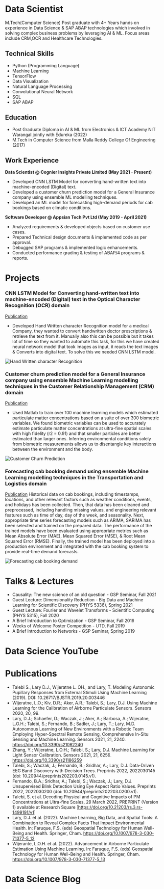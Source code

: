 # Data Scientist
M.Tech(Computer Science) Post graduate with 4+ Years hands on experience in Data Science & SAP ABAP technologies which involved in solving complex business problems by leveraging AI & ML. Focus areas include CRM,OCR and Healthcare Technologies.

## Technical Skills
- Python (Programming Language)
- Machine Learning
- TensorFlow
- Data Visualization
- Natural Language Processing
- Convolutional Neural Network
- SQL
- SAP ABAP

## Education
- Post Graduate Diploma in AI & ML from Electronics & ICT Academy NIT Warangal jointly with Edureka (2022)
- M.Tech in Computer Science from Malla Reddy College Of Engineering (2017)
  
## Work Experience

**Data Scientist @ Cognier Insights Private Limited (May 2021 - Present)**
- Developed CNN LSTM Model for converting hand-written text into machine-encoded (Digital) text.
- Developed a customer churn prediction model for a General Insurance company using ensemble ML modelling techniques.
- Developed an ML model for forecasting high-demand periods for cab bookings based on climatic conditions.

**Software Developer @ Appsian Tech Pvt Ltd (May 2019 - April 2021)**
- Analyzed requirements & developed objects based on customer use cases.
- Prepared Technical design documents & implemented code as per approval.
- Debugged SAP programs & implemented logic enhancements.
- Conducted performance grading & testing of ABAP/4 programs & reports.

# Projects

### CNN LSTM Model for Converting hand-written text into machine-encoded (Digital) text in the Optical Character Recognition (OCR) domain
[Publication](https://www.mdpi.com/1424-8220/22/8/3048)
- Developed Hand Written character Recognition model for a medical Company, they wanted to convert handwritten doctor prescriptions & retrieve the text from it. Manually also this can be possible but it takes lot of time so they wanted to automate this task, for this we have created neural network model that took images as input, it reads the text images & Converts into digital text. To solve this we needed CNN LSTM model.

![Hand Written character Recognition](/assets/img/eeg_band_discovery.jpeg)

### Customer churn prediction model for a General Insurance company using ensemble Machine Learning modelling techniques in the Customer Relationship Management (CRM) domain
[Publication](https://www.mdpi.com/1424-8220/22/8/3048)
- Used Matlab to train over 100 machine learning models which estimated particulate matter concentrations based on a suite of over 300 biometric variables. We found biometric variables can be used to accurately estimate particulate matter concentrations at ultra-fine spatial scales with high fidelity (r2 = 0.91) and that smaller particles are better estimated than larger ones. Inferring environmental conditions solely from biometric measurements allows us to disentangle key interactions between the environment and the body.
  
![Customer Churn Prediction](/assets/img/bike_study.jpeg)

### Forecasting cab booking demand using ensemble Machine Learning modelling techniques in the Transportation and Logistics domain
[Publication](https://www.mdpi.com/1424-8220/22/8/3048)
Historical data on cab bookings, including timestamps, locations, and other relevant factors such as weather conditions, events, and holidays has been collected. Then, that data has been cleaned and preprocessed, including handling missing values, and engineering relevant features such as time of day, day of the week, and seasonality. Next, appropriate time series forecasting models such as ARIMA, SARIMA has been selected and trained on the prepared data. The performance of the trained models have been evaluated using appropriate metrics such as Mean Absolute Error (MAE), Mean Squared Error (MSE), & Root Mean Squared Error (RMSE). Finally, the trained model has been deployed into a production environment and integrated with the cab booking system to provide real-time demand forecasts.

![Forecasting cab booking demand](/assets/img/bike_study.jpeg)


# Talks & Lectures
- Causality: The new science of an old question - GSP Seminar, Fall 2021
- Guest Lecture: Dimensionality Reduction - Big Data and Machine Learning for Scientific Discovery (PHYS 5336), Spring 2021
- Guest Lecture: Fourier and Wavelet Transforms - Scientific Computing (PHYS 5315), Fall 2020
- A Brief Introduction to Optimization - GSP Seminar, Fall 2019
- Weeks of Welcome Poster Competition - UTD, Fall 2019
- A Brief Introduction to Networks - GSP Seminar, Spring 2019

# Data Science YouTube

# Publications
- Talebi S., Lary D.J., Wijeratne L. OH., and Lary, T. Modeling Autonomic Pupillary Responses from External Stimuli Using Machine Learning (2019). DOI: 10.26717/BJSTR.2019.20.003446
- Wijeratne, L.O.; Kiv, D.R.; Aker, A.R.; Talebi, S.; Lary, D.J. Using Machine Learning for the Calibration of Airborne Particulate Sensors. Sensors 2020, 20, 99.
- Lary, D.J.; Schaefer, D.; Waczak, J.; Aker, A.; Barbosa, A.; Wijeratne, L.O.H.; Talebi, S.; Fernando, B.; Sadler, J.; Lary, T.; Lary, M.D. Autonomous Learning of New Environments with a Robotic Team Employing Hyper-Spectral Remote Sensing, Comprehensive In-Situ Sensing and Machine Learning. Sensors 2021, 21, 2240. https://doi.org/10.3390/s21062240
- Zhang, Y.; Wijeratne, L.O.H.; Talebi, S.; Lary, D.J. Machine Learning for Light Sensor Calibration. Sensors 2021, 21, 6259. https://doi.org/10.3390/s21186259
- Talebi, S.; Waczak, J.; Fernando, B.; Sridhar, A.; Lary, D.J. Data-Driven EEG Band Discovery with Decision Trees. Preprints 2022, 2022030145 (doi: 10.20944/preprints202203.0145.v1).
- Fernando, B.A.; Sridhar, A.; Talebi, S.; Waczak, J.; Lary, D.J. Unsupervised Blink Detection Using Eye Aspect Ratio Values. Preprints 2022, 2022030200 (doi: 10.20944/preprints202203.0200.v1).
- Talebi, S. et al. Decoding Physical and Cognitive Impacts of PM Concentrations at Ultra-fine Scales, 29 March 2022, PREPRINT (Version 1) available at Research Square [https://doi.org/10.21203/rs.3.rs-1499191/v1]
- Lary, D.J. et al. (2022). Machine Learning, Big Data, and Spatial Tools: A Combination to Reveal Complex Facts That Impact Environmental Health. In: Faruque, F.S. (eds) Geospatial Technology for Human Well-Being and Health. Springer, Cham. https://doi.org/10.1007/978-3-030-71377-5_12
- Wijerante, L.O.H. et al. (2022). Advancement in Airborne Particulate Estimation Using Machine Learning. In: Faruque, F.S. (eds) Geospatial Technology for Human Well-Being and Health. Springer, Cham. https://doi.org/10.1007/978-3-030-71377-5_13

# Data Science Blog

